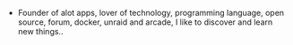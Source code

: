 - Founder of alot apps, lover of technology, programming language, open source, forum, docker, unraid and arcade, I like to discover and learn new things..
  <br>



































































































































































































































